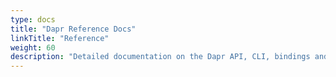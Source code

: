```yaml
---
type: docs
title: "Dapr Reference Docs"
linkTitle: "Reference"
weight: 60
description: "Detailed documentation on the Dapr API, CLI, bindings and more"
---
```


